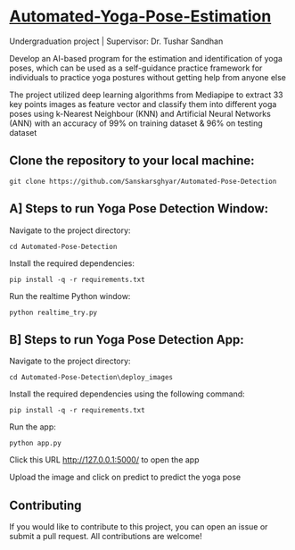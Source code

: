 # [Automated-Yoga-Pose-Estimation](https://github.com/Sanskarsghyar/Automated-Yoga-Pose-Estimation)

Undergraduation project | Supervisor: Dr. Tushar Sandhan

Develop an AI-based program for the estimation and identification of yoga poses, which can be used as a self-guidance practice framework for individuals to practice yoga postures without getting help from anyone else

The project utilized deep learning algorithms from Mediapipe to extract 33 key points images as feature vector and classify them into different yoga poses using k-Nearest Neighbour (KNN) and Artificial Neural Networks (ANN) with an accuracy of 99% on training dataset & 96% on testing dataset 

## Clone the repository to your local machine:

    git clone https://github.com/Sanskarsghyar/Automated-Pose-Detection

## A] Steps to run Yoga Pose Detection Window:

Navigate to the project directory:

    cd Automated-Pose-Detection

Install the required dependencies:

    pip install -q -r requirements.txt
    
Run the realtime Python window:

    python realtime_try.py


## B] Steps to run Yoga Pose Detection App:
Navigate to the project directory:

    cd Automated-Pose-Detection\deploy_images

Install the required dependencies using the following command:

    pip install -q -r requirements.txt
    
Run the app:

    python app.py

Click this URL http://127.0.0.1:5000/ to open the app

Upload the image and click on predict to predict the yoga pose


## Contributing
If you would like to contribute to this project, you can open an issue or submit a pull request. All contributions are welcome!
